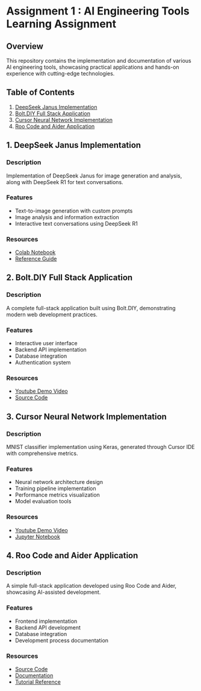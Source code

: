 # Assignment 1 : AI Engineering Tools Learning Assignment

## Overview

This repository contains the implementation and documentation of various AI engineering tools, showcasing practical applications and hands-on experience with cutting-edge technologies.

## Table of Contents

1. [DeepSeek Janus Implementation](#deepseek-janus-implementation)
2. [Bolt.DIY Full Stack Application](#boltdiy-full-stack-application)
3. [Cursor Neural Network Implementation](#cursor-neural-network-implementation)
4. [Roo Code and Aider Application](#roo-code-and-aider-application)

## 1. DeepSeek Janus Implementation

### Description

Implementation of DeepSeek Janus for image generation and analysis, along with DeepSeek R1 for text conversations.

### Features

- Text-to-image generation with custom prompts
- Image analysis and information extraction
- Interactive text conversations using DeepSeek R1

### Resources

- [Colab Notebook](https://colab.research.google.com/drive/1lUzuNgmuHIXSeUecNttxJ7u61jq7iJO5?usp=sharing)
- [Reference Guide](https://www.datacamp.com/blog/janus-pro)


## 2. Bolt.DIY Full Stack Application

### Description

A complete full-stack application built using Bolt.DIY, demonstrating modern web development practices.

### Features

- Interactive user interface
- Backend API implementation
- Database integration
- Authentication system

### Resources

- [Youtube Demo Video](https://youtu.be/tuLG3wLnH2k)
- [Source Code](https://github.com/theshubh007/CMPE_258/tree/main/Assignment_1_learning_latest_AiEngineer_Tools/Taskscheduler_For_Devs)

## 3. Cursor Neural Network Implementation

### Description

MNIST classifier implementation using Keras, generated through Cursor IDE with comprehensive metrics.

### Features

- Neural network architecture design
- Training pipeline implementation
- Performance metrics visualization
- Model evaluation tools

### Resources

- [Youtube Demo Video](https://youtu.be/Z1D0VhLHbu0)
- [Jupyter Notebook](https://github.com/theshubh007/CMPE_258/blob/main/Assignment_1_learning_latest_AiEngineer_Tools/MNIST_CLASSIFIER.IPYNB)

## 4. Roo Code and Aider Application

### Description

A simple full-stack application developed using Roo Code and Aider, showcasing AI-assisted development.

### Features

- Frontend implementation
- Backend API development
- Database integration
- Development process documentation

### Resources

- [Source Code](your-source-link)
- [Documentation](your-docs-link)
- [Tutorial Reference](https://aider.chat/docs/usage/tutorials.html)
